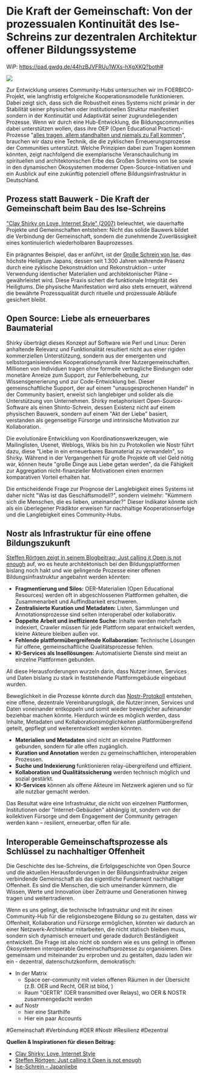 # Die Kraft der Gemeinschaft: Von der prozessualen Kontinuität des Ise-Schreins zur dezentralen Architektur offener Bildungssysteme

WiP: https://pad.gwdg.de/44hzBJVFRUu1WXs-hXgXKQ?both#

![](https://pad.gwdg.de/uploads/f744cda4-eaa1-4c5a-bd7a-4175560984a9.png)

Zur Entwicklung unseres Community-Hubs untersuchen wir im FOERBICO-Projekt, wie langfristig erfolgreiche Kooperationsmodelle funktionieren. Dabei zeigt sich, dass sich die Robustheit eines Systems nicht primär in der Stabilität seiner physischen oder institutionellen Struktur manifestiert sondern in der Kontinuität und Adaptivität seiner zugrundeliegenden Prozesse. 
Wenn wir durch eine Hub-Entwicklung, die Bildungscommunities dabei unterstützen wollen, dass ihre OEP (Open Educational Practice)-Prozesse "[alles tragen, allem standhalten und niemals zu Fall kommen](https://offene-bibel.de/wiki/1_Korinther_13#l7)", brauchen wir dazu eine Technik, die die zyklischen Erneuerungsprozesse der Communities unterstützt.
Welche Prinzipien dabei zum Tragen kommen könnten, zeigt nachfolgend die exemplarische Veranschaulichung im spirituellen und architektonischen Erbe des Großen Schreins von Ise sowie in den dynamischen Ökosystemen moderner Open-Source-Initiativen und ein Ausblick auf eine zukünftig potenziell offene Bildungsinfrastruktur in Deutschland.

## Prozess statt Bauwerk - Die Kraft der Gemeinschaft beim Bau des Ise-Schreins

 ["Clay Shirky on Love, Internet Style" (2007)](https://www.youtube.com/watch?v=Xe1TZaElTAs) beleuchtet, wie dauerhafte Projekte und Gemeinschaften entstehen: Nicht das solide Bauwerk bildet die Verbindung der Gemeinschaft, sondern die zunehmende Zuverlässigkeit eines kontinuierlich wiederholbaren Bauprozesses.

Ein prägnantes Beispiel, das er anführt, ist der [Große Schrein von Ise](https://japanliebe.de/alltaegliches/ise-jingu-schrein-neubau-alle-20-jahre/), das höchste Heiligtum Japans, dessen seit 1.300 Jahren währende Präsenz durch eine zyklische Dekonstruktion und Rekonstruktion – unter Verwendung identischer Materialien und architektonischer Pläne – gewährleistet wird. 
Diese Praxis sichert die funktionale Integrität des Heiligtums. Die physische Manifestation wird also stets erneuert, während die bewährte Prozessqualität durch rituelle und prozessuale Abläufe gesichert bleibt.

## Open Source: Liebe als erneuerbares Baumaterial

Shirky überträgt dieses Konzept auf Software wie Perl und Linux: Deren anhaltende Relevanz und Funktionalität resultiert nicht aus einer rigiden kommerziellen Unterstützung, sondern aus der emergenten und selbstorganisierenden Kooperationsdynamik ihrer Nutzergemeinschaften. Millionen von Individuen tragen ohne formelle vertragliche Bindungen oder monetäre Anreize zum Support, zur Fehlerbehebung, zur Wissensgenerierung und zur Code-Entwicklung bei. Dieser gemeinschaftliche Support, der auf einem "unausgesprochenen Handel" in der Community basiert, erweist sich langlebiger und solider als die Unterstützung von Unternehmen.  Shirky metaphorisiert Open-Source-Software als einen Shinto-Schrein, dessen Existenz nicht auf einem physischen Bauwerk, sondern auf einem "Akt der Liebe" basiert, verstanden als gegenseitige Fürsorge und intrinsische Motivation zur Kollaboration.

Die evolutionäre Entwicklung von Koordinationswerkzeugen, wie Mailinglisten, Usenet, Weblogs, Wikis bis hin zu Protokollen wie Nostr führt dazu, diese "Liebe in ein erneuerbares Baumaterial zu verwandeln", so Shirky. Während in der Vergangenheit für große Projekte oft viel Geld nötig war, können heute "große Dinge aus Liebe getan werden", da die Fähigkeit zur Aggregation nicht-finanzieller Motivationen einen enormen komparativen Vorteil erhalten hat.

Die entscheidende Frage zur Prognose der Langlebigkeit eines Systems ist daher nicht "Was ist das Geschäftsmodell?", sondern vielmehr: "Kümmern sich die Menschen, die es lieben, umeinander?" Dieser Indikator könnte sich als ein überlegener Prädiktor erweisen für nachhaltige Kooperationserfolge und die Langlebigkeit eines Community-Hubs.

## Nostr als Infrastruktur für eine offene Bildungszukunft

[Steffen Rörtgen zeigt in seinem Blogbeitrag: Just calling it Open is not enough](https://blossom.edufeed.org/) auf, wo es heute architektonisch bei den Bildungsplattformen bislang noch hakt und wie gelingende Prozesse einer offenen Bildungsinfrastruktur angebahnt werden könnten:

- **Fragmentierung und Silos:** OER-Materialien (Open Educational Resources) werden oft in abgeschlossenen Plattformen gehalten, die Zusammenarbeit und Auffindbarkeit erschweren.
- **Zentralisierte Kuration und Metadaten:** Listen, Sammlungen und Annotationsprozesse sind selten interoperabel oder kollaborativ.
- **Doppelte Arbeit und ineffiziente Suche:** Inhalte werden mehrfach indexiert, Crawler müssen für jede Plattform separat entwickelt werden, kleine Akteure bleiben außen vor.
- **Fehlende plattformübergreifende Kollaboration:** Technische Lösungen für offene, gemeinschaftliche Qualitätsprozesse fehlen.
- **KI-Services als Insellösungen:** Automatisierte Dienste sind meist an einzelne Plattformen gebunden.

All diese Herausforderungen wurzeln darin, dass Nutzer:innen, Services und Daten bislang zu stark in feststehende Plattformgebäude eingebaut wurden.

Beweglichkeit in die Prozesse könnte durch das [Nostr-Protokoll](https://nostr.how/de/what-is-nostr) entstehen, eine offene, dezentrale Vereinbarungslogik, die Nutzer:innen, Services und Daten voneinander entkoppeln und somit wieder beweglicher aufeinander beziehbar machen könnte. Hierdurch würde es möglich werden, dass Inhalte, Metadaten und Kollaborationsmöglichkeiten plattformübergreifend geteilt, gepflegt und weiterentwickelt werden könnten.

- **Materialien und Metadaten** sind nicht an einzelne Plattformen gebunden, sondern für alle offen zugänglich.
- **Kuration und Annotation** werden zu gemeinschaftlichen, interoperablen Prozessen.
- **Suche und Indexierung** funktionieren relay-übergreifend und effizient.
- **Kollaboration und Qualitätssicherung** werden technisch möglich und sozial gestärkt.
- **KI-Services** können als offene Akteure im Netzwerk agieren und so für alle nutzbar gemacht werden.

Das Resultat wäre eine Infrastruktur, die nicht von einzelnen Plattformen, Institutionen oder "Internet-Gebäuden" abhängig ist, sondern von der kollektiven Fürsorge und dem Engagement der Community getragen werden kann – resilient, erneuerbar, offen für alle.

## Interoperable Gemeinschaftsprozesse als Schlüssel zu nachhaltiger Offenheit

Die Geschichte des Ise-Schreins, die Erfolgsgeschichte von Open Source und die aktuellen Herausforderungen in der Bildungsinfrastruktur zeigen verbindende Gemeinschaft als das eigentliche Fundament nachhaltiger Offenheit. Es sind die Menschen, die sich umeinander kümmern, die Wissen, Werte und Innovation über Zeiträume und Generationen hinweg tragen und weitertradieren.

Wenn es uns gelingt, die technische Infrastruktur und mit ihr einen Community-Hub für die religionsbezogene Bildung so zu gestalten, dass wir Offenheit, Kollaboration und Fürsorge ermöglichen, könnten wir dadurch an einer Netzwerk-Architektur mitarbeiten, die nicht statisch bleiben muss, sondern sich dynamisch erneuert und gerade dadurch Beständigkeit entwickelt. 
Die Frage ist also nicht ob sondern wie es uns gelingt in offenen Ökosystemen interoperable Gemeinschaftsprozesse zu organisieren.
Dies gemeinsam und miteinander zu erproben und zu gestalten, dazu laden wir ein - dezentral, datenschutzkonform, demokratisch:
- In der Matrix
    - Space oer-community mit vielen offenen Räumen in der Übersicht (z.B. OER und Recht, OER ist blöd, )
    - Raum "OERTR" (OER transmitted over Relays), wo OER & NOSTR zusammengedacht werden
- auf Nostr
    - hier eine Starthilfe 
    - Hier ein paar Accounts 


#Gemeinschaft #Verbindung #OER #Nostr #Resilienz #Dezentral

**Quellen & Inspirationen für diesen Beitrag:**
- [Clay Shirky: Love, Internet Style](https://www.youtube.com/watch?v=Xe1TZaElTAs)
- [Steffen Rörtgen: Just calling it Open is not enough](https://blossom.edufeed.org/)
- [Ise-Schrein – Japanliebe](https://japanliebe.de/alltaegliches/ise-jingu-schrein-neubau-alle-20-jahre/)